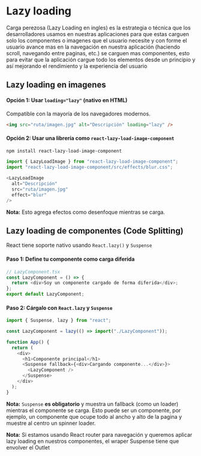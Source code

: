 # **Lazy loading**

Carga perezosa (Lazy Loading en ingles) es la estrategia o técnica que los desarrolladores usamos en nuestras aplicaciones para que estas carguen solo los componentes o imagenes que el usuario necesite y con forme el usuario avance mas en la navegación en nuestra aplicación (haciendo scroll, navegando entre paginas, etc.) se carguen mas componentes, esto para evitar que la aplicación cargue todo los elementos desde un principio y así mejorando el rendimiento y la experiencia del usuario 


## **Lazy loading en imagenes**

#### **Opción 1: Usar `loading="lazy"` (nativo en HTML)**

Compatible con la mayoría de los navegadores modernos.

```html
<img src="ruta/imagen.jpg" alt="Descripción" loading="lazy" />
```

#### **Opción 2: Usar una librería como `react-lazy-load-image-component`**

```bash
npm install react-lazy-load-image-component
```

```javascript
import { LazyLoadImage } from "react-lazy-load-image-component";
import "react-lazy-load-image-component/src/effects/blur.css";

<LazyLoadImage
  alt="Descripción"
  src="ruta/imagen.jpg"
  effect="blur"
/>
```

**Nota:** Esto agrega efectos como desenfoque mientras se carga.


## **Lazy loading de componentes (Code Splitting)**

React tiene soporte nativo usando `React.lazy()` y `Suspense`

#### Paso 1: Define tu componente como carga diferida

```javascript
// LazyComponent.tsx
const LazyComponent = () => {
  return <div>Soy un componente cargado de forma diferida</div>;
};
export default LazyComponent;
```

#### Paso 2: Cárgalo con `React.lazy` y `Suspense`

```javascript
import { Suspense, lazy } from "react";

const LazyComponent = lazy(() => import("./LazyComponent"));

function App() {
  return (
    <div>
      <h1>Componente principal</h1>
      <Suspense fallback={<div>Cargando componente...</div>}>
        <LazyComponent />
      </Suspense>
    </div>
  );
}
```

**Nota:** `Suspense` **es obligatorio** y muestra un fallback (como un loader) mientras el componente se carga. Esto puede ser un componente, por ejemplo, un componente que ocupe todo al ancho y alto de la pagina y muestre al centro un spinner loader.

**Nota:** Si estamos usando React router para navegación y queremos aplicar lazy loading en nuestros componentes, el wraper Suspense tiene que envolver el Outlet

